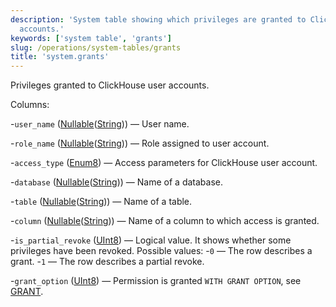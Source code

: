 ```yaml
---
description: 'System table showing which privileges are granted to ClickHouse user
  accounts.'
keywords: ['system table', 'grants']
slug: /operations/system-tables/grants
title: 'system.grants'
---
```


Privileges granted to ClickHouse user accounts.

Columns:

-`user_name` ([Nullable](../../sql-reference/data-types/nullable.md)([String](../../sql-reference/data-types/string.md))) — User name.

-`role_name` ([Nullable](../../sql-reference/data-types/nullable.md)([String](../../sql-reference/data-types/string.md))) — Role assigned to user account.

-`access_type` ([Enum8](../../sql-reference/data-types/enum.md)) — Access parameters for ClickHouse user account.

-`database` ([Nullable](../../sql-reference/data-types/nullable.md)([String](../../sql-reference/data-types/string.md))) — Name of a database.

-`table` ([Nullable](../../sql-reference/data-types/nullable.md)([String](../../sql-reference/data-types/string.md))) — Name of a table.

-`column` ([Nullable](../../sql-reference/data-types/nullable.md)([String](../../sql-reference/data-types/string.md))) — Name of a column to which access is granted.

-`is_partial_revoke` ([UInt8](/sql-reference/data-types/int-uint#integer-ranges)) — Logical value. It shows whether some privileges have been revoked. Possible values:
-`0` — The row describes a grant.
-`1` — The row describes a partial revoke.

-`grant_option` ([UInt8](/sql-reference/data-types/int-uint#integer-ranges)) — Permission is granted `WITH GRANT OPTION`, see [GRANT](../../sql-reference/statements/grant.md#granting-privilege-syntax).
